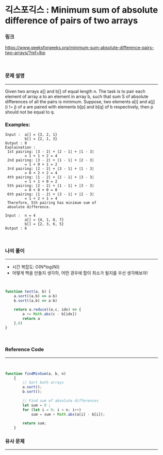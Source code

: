 긱스포긱스 : Minimum sum of absolute difference of pairs of two arrays
===
### 링크
https://www.geeksforgeeks.org/minimum-sum-absolute-difference-pairs-two-arrays/?ref=lbp

<br>

### 문제 설명
---
Given two arrays a[] and b[] of equal length n. The task is to pair each element of array a to an element in array b, such that sum S of absolute differences of all the pairs is minimum.
Suppose, two elements a[i] and a[j] (i != j) of a are paired with elements b[p] and b[q] of b respectively, 
then p should not be equal to q.
### Examples: 
```
Input :  a[] = {3, 2, 1}
         b[] = {2, 1, 3}
Output : 0
Explaination :
 1st pairing: |3 - 2| + |2 - 1| + |1 - 3|
         = 1 + 1 + 2 = 4
 2nd pairing: |3 - 2| + |1 - 1| + |2 - 3|
         = 1 + 0 + 1 = 2
 3rd pairing: |2 - 2| + |3 - 1| + |1 - 3|
         = 0 + 2 + 2 = 4
 4th pairing: |1 - 2| + |2 - 1| + |3 - 3|
         = 1 + 1 + 0 = 2
 5th pairing: |2 - 2| + |1 - 1| + |3 - 3|
         = 0 + 0 + 0 = 0
 6th pairing: |1 - 2| + |3 - 1| + |2 - 3|
         = 1 + 2 + 1 = 4
 Therefore, 5th pairing has minimum sum of
 absolute difference.

Input :  n = 4
         a[] = {4, 1, 8, 7}
         b[] = {2, 3, 6, 5}
Output : 6
```
<br>

### 나의 풀이
---
- 시간 복잡도: O(N*log(N))
- 어떻게 짝을 만들지 생각하, 어떤 경우에 합이 최소가 될지를 우선 생각해보자!

<br>

```js
function test(a, b) {
    a.sort((a,b) => a-b)
    b.sort((a,b) => a-b)

    return a.reduce((a,c, idx) => {
        a += Math.abs(c - b[idx])
        return a
    },0)
}
```
<br>

### Reference Code
---
<br>

```js
function findMinSum(a, b, n)
    {
        // Sort both arrays
        a.sort();
        b.sort();
      
        // Find sum of absolute differences
        let sum = 0 ;
        for (let i = 0; i < n; i++)
            sum = sum + Math.abs(a[i] - b[i]);
      
        return sum;
    }
```
### 유사 문제
---
<br>
